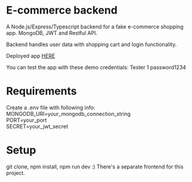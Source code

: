 # E-commerce backend

A Node.js/Express/Typescript backend for a fake e-commerce shopping app.
MongoDB, JWT and Restful API.

Backend handles user data with shopping cart and login functionality.

Deployed app [HERE](https://ecommerceapplication.fly.dev/)

You can test the app with these demo credentials:
Tester 1
password1234

# Requirements

Create a .env file with following info:<br>
MONGODB_URI=your_mongodb_connection_string<br>
PORT=your_port<br>
SECRET=your_jwt_secret

# Setup

git clone, npm install, npm run dev :)
There's a separate frontend for this project.